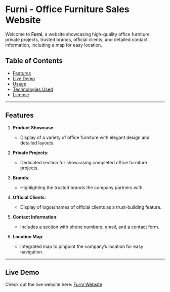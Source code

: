 # Furni - Office Furniture Sales Website

Welcome to **Furni**, a website showcasing high-quality office furniture, private projects, trusted brands, official clients, and detailed contact information, including a map for easy location.

## Table of Contents

- [Features](#features)
- [Live Demo](#live-demo)
- [Usage](#usage)
- [Technologies Used](#technologies-used)
- [License](#license) 

---

## Features

1. **Product Showcase**:
   - Display of a variety of office furniture with elegant design and detailed layouts.

2. **Private Projects**:
   - Dedicated section for showcasing completed office furniture projects.

3. **Brands**:
   - Highlighting the trusted brands the company partners with.

4. **Official Clients**:
   - Display of logos/names of official clients as a trust-building feature.

5. **Contact Information**:
   - Includes a section with phone numbers, email, and a contact form.

6. **Location Map**:
   - Integrated map to pinpoint the company’s location for easy navigation.

---

## Live Demo

Check out the live website here: [Furni Website](https://khaled-m-hamza.github.io/Furni/)



